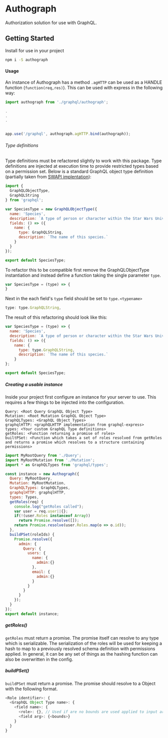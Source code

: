 Authograph
==========

Authorization solution for use with GraphQL.


## Getting Started

Install for use in your project

```sh
npm i -S authograph
```

#### Usage
An instance of Authograph has a method ```.agHTTP``` can be used as a HANDLE function (```function(req,res)```).  This can be used with express in the following way:
```js
import authograph from './graphql/authograph';

.
.
.


app.use('/graphql', authograph.agHTTP.bind(authograph));
```


###### Type definitions
Type definitions must be refactored slightly to work with this package.  Type definitions are injected at execution time to provide restricted types based on a permission set.  Below is a standard GraphQL object type definition (partially taken from [SWAPI implentation](https://github.com/graphql/swapi-graphql/blob/master/src/schema/types/species.js)):
```js
import {
  GraphQLObjectType,
  GraphQLString
} from 'graphql';

var SpeciesType = new GraphQLObjectType({
  name: 'Species',
  description: `A type of person or character within the Star Wars Universe.`,
  fields: () => ({
    name: {
      type: GraphQLString,
      description: `The name of this species.`
    }
  }
});

export default SpeciesType;
```

To refactor this to be compatible first remove the GraphQLObjectType instantiation and instead define a function taking the single parameter ```type```.

```js
var SpeciesType = (type) => {
}
```
Next in the each field's ```type``` field should be set to ```type.<typename>```

```js
type: type.GraphQLString,
```

The result of this refactoring should look like this:
```js
var SpeciesType = (type) => {
  name: 'Species',
  description: `A type of person or character within the Star Wars Universe.`,
  fields: () => ({
    name: {
      type: type.GraphQLString,
      description: `The name of this species.`
    }
};

export default SpeciesType;
```

##### Creating a usable instance
Inside your project first configure an instance for your server to use.  This requires a few things to be injected into the configuration.
```
Query: <Root Query GraphQL Object Type>
Mutation: <Root Mutation GraphQL Object Type>
GraphQLTypes: <GraphQL Object Types>
graphqlHTTP: <graphQLHTTP implementation from graphql-express>
types: <Your custom GraphQL Type definitions>
getRoles: <Function returning a promise of roles>
builtPSet: <Function which takes a set of roles resolved from getRoles and returns a promise which resolves to a structure containing permissions>
```

```js
import MyRootQuery from './Query';
import MyRootMutation from './Mutation';
import * as GraphQLTypes from 'graphql/types';

const instance = new Authograph({
  Query: MyRootQuery,
  Mutation: MyRootMutation,
  GraphQLTypes: GraphQLTypes,
  graphqlHTTP: graphqlHTTP,
  types: Types,
  getRoles(req) {
    console.log("getRoles called");
    var user = req.user||{};
    if(!(user.Roles instanceof Array))
      return Promise.resolve([]);
    return Promise.resolve(user.Roles.map(o => o.id));
  },
  buildPSet(roleIds) {
    Promise.resolve({
      admin: {
        Query: {
          users: {
            name: {
              admin:{}
            },
            email: {
              admin:{}
            }
          }
        }
      }
    });
  }
});
export default instance;
```

##### getRoles()
```getRoles``` must return a promise.  The promise itself can resolve to any type which is serializable.  The serialization of the roles will be used for keeping a hash to map to a previously resolved schema definition with permissions applied.  In general, it can be any set of things as the hashing function can also be overwritten in the config.

##### buildPSet()
```buildPSet``` must return a promise.  The promise should resolve to a Object with the following format.
```js
<Role identifier>: {
  <GraphQL Object Type name>: {
    <field name>: {
      <role>: {}, // Used if are no bounds are used applied to input args for a role type
      <field arg>: {<bounds>}
    }
  }
}
```
